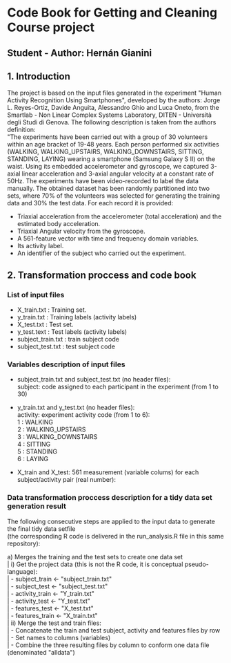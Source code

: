 # Code Book for Getting and Cleaning Course project
##  Student - Author: Hernán Gianini  
  
## 1. Introduction  

The project is based on the input files generated in the experiment "Human Activity Recognition Using Smartphones", developed by the authors: Jorge L. Reyes-Ortiz, Davide Anguita, Alessandro Ghio and Luca Oneto, from the Smartlab - Non Linear Complex Systems Laboratory, DITEN - Università degli Studi di Genova.
The following description is taken from the authors definition:  
"The experiments have been carried out with a group of 30 volunteers within an age bracket of 19-48 years. Each person performed six activities (WALKING, WALKING_UPSTAIRS,    WALKING_DOWNSTAIRS, SITTING, STANDING, LAYING) wearing a smartphone (Samsung Galaxy S II) on the waist. Using its embedded accelerometer and gyroscope, we captured 3-axial linear acceleration and 3-axial angular velocity at a constant rate of 50Hz. The experiments have been video-recorded to label the data manually. The obtained dataset has been randomly partitioned into two sets, where 70% of the volunteers was selected for generating the training data and 30% the test data.
For each record it is provided:
- Triaxial acceleration from the accelerometer (total acceleration) and the estimated body acceleration.
- Triaxial Angular velocity from the gyroscope.
- A 561-feature vector with time and frequency domain variables.
- Its activity label.
- An identifier of the subject who carried out the experiment.

## 2. Transformation proccess and code book
### List of input files

- X_train.txt : Training set.  
- y_train.txt : Training labels (activity labels)
- X_test.txt : Test set.
- y_test.text : Test labels (activity labels)
- subject_train.txt : train subject code
- subject_test.txt : test subject code
  
### Variables description of input files

- subject_train.txt and subject_test.txt (no header files):  
	subject: code assigned to each participant in the experiment (from 1 to 30)  
	  
- y_train.txt and y_test.txt (no header files):  
	activity: experiment activity code (from 1 to 6):  
		1 : WALKING  
		2 : WALKING_UPSTAIRS  
		3 : WALKING_DOWNSTAIRS  
		4 : SITTING  
		5 : STANDING  
		6 : LAYING  
  
- X_train and X_test: 561 measurement (variable colums) for each subject/activity pair (real number):  

### Data transformation proccess description for a tidy data set generation result
  
The following consecutive steps are applied to the input data to generate the final tidy data setfile  
(the corresponding R code is delivered in the run_analysis.R file in this same repository):  
  
a) Merges the training and the test sets to create one data set  
| 	i) Get the project data (this is not the R code, it is conceptual pseudo-language):  
|   		- subject_train <- "subject_train.txt"  
|		- subject_test  <- "subject_test.txt"  
|		- activity_train <- "Y_train.txt"  
|		- activity_test <- "Y_test.txt"  
|		- features_test  <- "X_test.txt"  
|		- features_train  <- "X_train.txt"  
|	ii) Merge the test and train files:  
|		- Concatenate the train and test subject, activity and features files by row  
|		- Set names to columns (variables)  
|		- Combine the three resulting files by column to conform one data file (denominated "alldata")  
		

